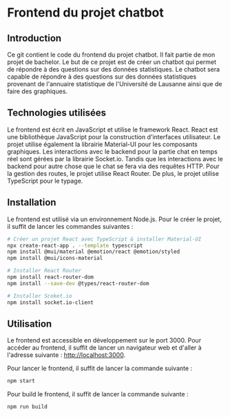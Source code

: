 # Frontend du projet chatbot

## Introduction

Ce git contient le code du frontend du projet chatbot. Il fait partie de mon projet de bachelor. Le but de ce projet est de créer un chatbot qui permet de répondre à des questions sur des données statistiques. Le chatbot sera capable de répondre à des questions sur des données statistiques provenant de l'annuaire statistique de l'Université de Lausanne ainsi que de faire des graphiques.

## Technologies utilisées

Le frontend est écrit en JavaScript et utilise le framework React. React est une bibliothèque JavaScript pour la construction d'interfaces utilisateur. Le projet utilise également la librairie Material-UI pour les composants graphiques. Les interactions avec le backend pour la partie chat en temps réel sont gérées par la librairie Socket.io. Tandis que les interactions avec le backend pour autre chose que le chat se fera via des requêtes HTTP. Pour la gestion des routes, le projet utilise React Router. De plus, le projet utilise TypeScript pour le typage.

## Installation

Le frontend est utilisé via un environnement Node.js. Pour le créer le projet, il suffit de lancer les commandes suivantes :

```bash
# Créer un projet React avec TypeScript & installer Material-UI
npx create-react-app . --template typescript
npm install @mui/material @emotion/react @emotion/styled
npm install @mui/icons-material

# Installer React Router
npm install react-router-dom
npm install --save-dev @types/react-router-dom

# Installer Scoket.io
npm install socket.io-client
```

## Utilisation

Le frontend est accessible en développement sur le port 3000. Pour accéder au frontend, il suffit de lancer un navigateur web et d'aller à l'adresse suivante : [http://localhost:3000](http://localhost:3000).

Pour lancer le frontend, il suffit de lancer la commande suivante :

```bash
npm start
```

Pour build le frontend, il suffit de lancer la commande suivante :

```bash
npm run build
```
